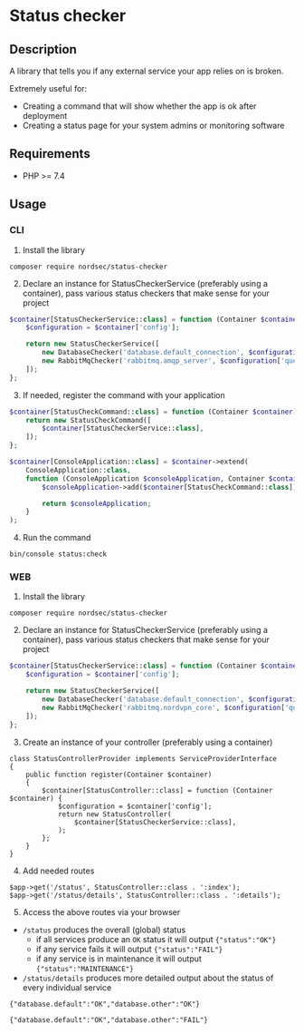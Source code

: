 # Status checker

## Description
A library that tells you if any external service your
app relies on is broken.

Extremely useful for:
* Creating a command that will show whether the app is ok after deployment 
* Creating a status page for your system admins or monitoring software

## Requirements
- PHP >= 7.4

## Usage

### CLI

1. Install the library

```
composer require nordsec/status-checker
```

2. Declare an instance for StatusCheckerService (preferably using a container), pass various status checkers that make sense for your project

```PHP
$container[StatusCheckerService::class] = function (Container $container) {
    $configuration = $container['config'];

    return new StatusCheckerService([
        new DatabaseChecker('database.default_connection', $configuration['database']['default']),
        new RabbitMqChecker('rabbitmq.amqp_server', $configuration['queue']['connection_nordvpn_core']),
    ]);
};
```

3. If needed, register the command with your application
 
```PHP
$container[StatusCheckCommand::class] = function (Container $container) {
    return new StatusCheckCommand([
        $container[StatusCheckerService::class],
    ]);
};

$container[ConsoleApplication::class] = $container->extend(
    ConsoleApplication::class,
    function (ConsoleApplication $consoleApplication, Container $container) {
        $consoleApplication->add($container[StatusCheckCommand::class]);

        return $consoleApplication;
    }
);
```

4. Run the command

```
bin/console status:check
```

### WEB

1. Install the library

```
composer require nordsec/status-checker
```

2. Declare an instance for StatusCheckerService (preferably using a container), pass various status checkers that make sense for your project

```PHP
$container[StatusCheckerService::class] = function (Container $container) {
    $configuration = $container['config'];

    return new StatusCheckerService([
        new DatabaseChecker('database.default_connection', $configuration['database']['default']),
        new RabbitMqChecker('rabbitmq.nordvpn_core', $configuration['queue']['connection_nordvpn_core']),
    ]);
};
```

3. Create an instance of your controller (preferably using a container)

```
class StatusControllerProvider implements ServiceProviderInterface
{
    public function register(Container $container)
    {
        $container[StatusController::class] = function (Container $container) {
            $configuration = $container['config'];
            return new StatusController(
                $container[StatusCheckerService::class],
            );
        };
    }
}
```

4. Add needed routes
 
```
$app->get('/status', StatusController::class . ':index');
$app->get('/status/details', StatusController::class . ':details');
```

5. Access the above routes via your browser

* `/status` produces the overall (global) status 
    * if all services produce an `OK` status it will output `{"status":"OK"}`
    * if any service fails it will output `{"status":"FAIL"}`
    * if any service is in maintenance it will output `{"status":"MAINTENANCE"}`
* `/status/details` produces more detailed output about the status of every individual service

```
{"database.default":"OK","database.other":"OK"}
```
```
{"database.default":"OK","database.other":"FAIL"}
```
